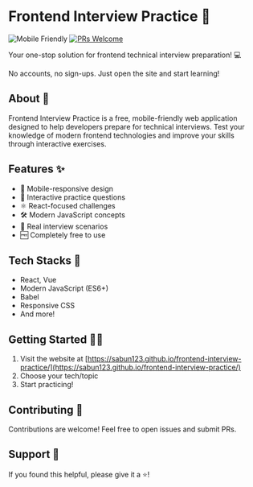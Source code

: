 # Frontend Interview Practice 🚀

![Mobile Friendly](https://img.shields.io/badge/Mobile-Friendly-blue)
[![PRs Welcome](https://img.shields.io/badge/PRs-welcome-brightgreen.svg)](http://makeapullrequest.com)

Your one-stop solution for frontend technical interview preparation! 💻

No accounts, no sign-ups. Just open the site and start learning!

## About 📖

Frontend Interview Practice is a free, mobile-friendly web application designed to help developers prepare for technical interviews. Test your knowledge of modern frontend technologies and improve your skills through interactive exercises.

## Features ✨

- 📱 Mobile-responsive design
- 🔄 Interactive practice questions
- ⚛️ React-focused challenges
- 🛠️ Modern JavaScript concepts
- 🌟 Real interview scenarios
- 🆓 Completely free to use

## Tech Stacks 🔧

- React, Vue
- Modern JavaScript (ES6+)
- Babel
- Responsive CSS
- And more!

## Getting Started 🏃‍♂️

1. Visit the website at [https://sabun123.github.io/frontend-interview-practice/](https://sabun123.github.io/frontend-interview-practice/)
2. Choose your tech/topic
3. Start practicing!

## Contributing 🤝

Contributions are welcome! Feel free to open issues and submit PRs.

## Support 💪

If you found this helpful, please give it a ⭐️!
